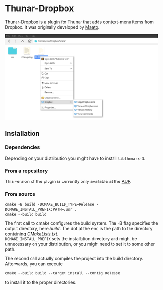 # Thunar-Dropbox

Thunar-Dropbox is a plugin for Thunar that adds context-menu items from 
Dropbox. It was originally developed by [Maato](https://github.com/Maato/thunar-dropbox).

![Screenshot of Thunar-Dropbox](doc/screenshot.png)

## Installation
### Dependencies
Depending on your distribution you might have to install 
`libthunarx-3`.

### From a repository
This version of the plugin is currently only available at the [AUR](https://aur.archlinux.org/packages/thunar-dropbox/).

### From source
    cmake -B build -DCMAKE_BUILD_TYPE=Release -DCMAKE_INSTALL_PREFIX:PATH=/usr .
    cmake --build build

The first call to cmake configures the build system. The -B flag specifies the output directory, here _build_. The dot at the end is the path to the directory containing _CMakeLists.txt_.  
`DCMAKE_INSTALL_PREFIX` sets the installation directory and might be unnecessary on your distribution, or you might need to set it to some other path.

The second call actually compiles the project into the build directory.
Afterwards, you can execute

    cmake --build build --target install --config Release

to install it to the proper directories.